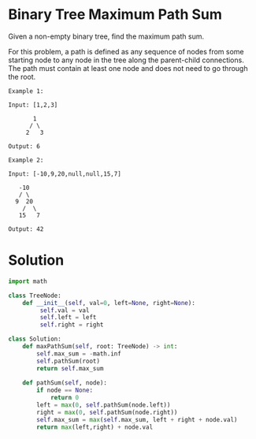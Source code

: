 # Binary Tree Maximum Path Sum

Given a non-empty binary tree, find the maximum path sum.

For this problem, a path is defined as any sequence of nodes from some starting node to any node in the tree along the parent-child connections. The path must contain at least one node and does not need to go through the root.

```
Example 1:

Input: [1,2,3]

       1
      / \
     2   3

Output: 6

Example 2:

Input: [-10,9,20,null,null,15,7]

   -10
   / \
  9  20
    /  \
   15   7

Output: 42
```

# Solution

```python
import math

class TreeNode:
    def __init__(self, val=0, left=None, right=None):
         self.val = val
         self.left = left
         self.right = right

class Solution:
    def maxPathSum(self, root: TreeNode) -> int:
        self.max_sum = -math.inf
        self.pathSum(root)
        return self.max_sum
        
    def pathSum(self, node):
        if node == None:
            return 0
        left = max(0, self.pathSum(node.left))
        right = max(0, self.pathSum(node.right))
        self.max_sum = max(self.max_sum, left + right + node.val)
        return max(left,right) + node.val

```